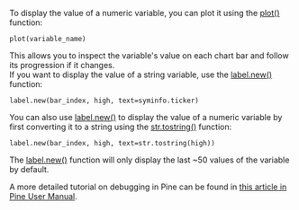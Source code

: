 To display the value of a numeric variable, you can plot it using the [plot()](https://qa-backend-2.xstaging.tv/pine-script-reference/v5/#fun_plot) function:

```
plot(variable_name)
```

This allows you to inspect the variable's value on each chart bar and follow its progression if it changes.  
If you want to display the value of a string variable, use the [label.new()](https://qa-backend-2.xstaging.tv/pine-script-reference/v5/#fun_label{dot}new) function:

```
label.new(bar_index, high, text=syminfo.ticker)
```

You can also use [label.new()](https://qa-backend-2.xstaging.tv/pine-script-reference/v5/#fun_label{dot}new) to display the value of a numeric variable by first converting it to a string using the [str.tostring()](https://qa-backend-2.xstaging.tv/pine-script-reference/v5/#fun_str{dot}tostring) function:

```
label.new(bar_index, high, text=str.tostring(high))
```

The [label.new()](https://qa-backend-2.xstaging.tv/pine-script-reference/v5/#fun_label{dot}new) function will only display the last ~50 values of the variable by default.

A more detailed tutorial on debugging in Pine can be found in [this article in Pine User Manual](https://www.tradingview.com/pine-script-docs/writing/debugging/).